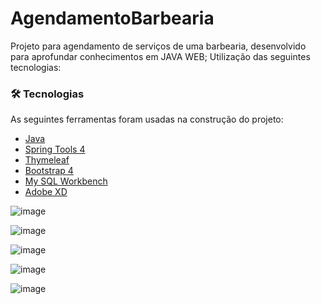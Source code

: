 # AgendamentoBarbearia

Projeto para agendamento de serviços de uma barbearia, desenvolvido para aprofundar conhecimentos em JAVA WEB; Utilização das seguintes tecnologias: 

### 🛠 Tecnologias

As seguintes ferramentas foram usadas na construção do projeto:

- [Java](https://www.java.com/pt-BR/)
- [Spring Tools 4](https://spring.io/tools)
- [Thymeleaf](https://www.thymeleaf.org/)
- [Bootstrap 4](https://getbootstrap.com.br/)
- [My SQL Workbench](https://www.mysql.com/products/workbench/)
- [Adobe XD](https://www.adobe.com/br/products/xd.html)

![image](https://user-images.githubusercontent.com/54810933/109651740-b122c700-7b3d-11eb-884b-cd5d9a7152f0.png)

![image](https://user-images.githubusercontent.com/54810933/109652304-5f2e7100-7b3e-11eb-9827-d560c56e505a.png)

![image](https://user-images.githubusercontent.com/54810933/109652462-94d35a00-7b3e-11eb-8384-40e5f9e4e10d.png)

![image](https://user-images.githubusercontent.com/54810933/109652558-b46a8280-7b3e-11eb-8bc5-16dda86be1f6.png)

![image](https://user-images.githubusercontent.com/54810933/109652733-eb409880-7b3e-11eb-9289-0105e0863a6b.png)
